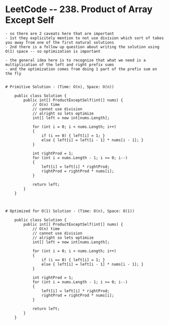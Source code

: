 
# LeetCode -- 238. Product of Array Except Self

    - so there are 2 caveats here that are important
    - 1st they explicitely mention to not use division which sort of takes you away from one of the first natural solutions
    - 2nd there is a follow up question about writing the solution using O(1) space -- so optimization is important

    - the general idea here is to recognize that what we need is a multiplication of the left and right prefix sums
    - and the optimization comes from doing 1 part of the prefix sum on the fly


    # Primitive Solution - (Time: O(n), Space: O(n))

        public class Solution {
            public int[] ProductExceptSelf(int[] nums) {      
                // O(n) time
                // cannot use division
                // alright so lets optimize        
                int[] left = new int[nums.Length];

                for (int i = 0; i < nums.Length; i++)
                {
                    if (i == 0) { left[i] = 1; }
                    else { left[i] = left[i - 1] * nums[i - 1]; }
                }

                int rightProd = 1;
                for (int i = nums.Length - 1; i >= 0; i--)
                {
                    left[i] = left[i] * rightProd;
                    rightProd = rightProd * nums[i];
                }

                return left;     
            }
        }



    # Optimized for O(1) Solution - (Time: O(n), Space: O(1))

        public class Solution {
            public int[] ProductExceptSelf(int[] nums) {      
                // O(n) time
                // cannot use division
                // alright so lets optimize        
                int[] left = new int[nums.Length];

                for (int i = 0; i < nums.Length; i++)
                {
                    if (i == 0) { left[i] = 1; }
                    else { left[i] = left[i - 1] * nums[i - 1]; }
                }

                int rightProd = 1;
                for (int i = nums.Length - 1; i >= 0; i--)
                {
                    left[i] = left[i] * rightProd;
                    rightProd = rightProd * nums[i];
                }

                return left;     
            }
        }







